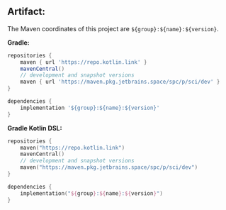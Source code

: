## Artifact:

The Maven coordinates of this project are `${group}:${name}:${version}`.

**Gradle:**
```groovy
repositories {
    maven { url 'https://repo.kotlin.link' }
    mavenCentral()
    // development and snapshot versions
    maven { url 'https://maven.pkg.jetbrains.space/spc/p/sci/dev' }
}

dependencies {
    implementation '${group}:${name}:${version}'
}
```
**Gradle Kotlin DSL:**
```kotlin
repositories {
    maven("https://repo.kotlin.link")
    mavenCentral()
    // development and snapshot versions
    maven("https://maven.pkg.jetbrains.space/spc/p/sci/dev")
}

dependencies {
    implementation("${group}:${name}:${version}")
}
```